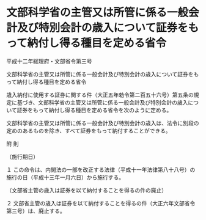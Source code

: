 # 文部科学省の主管又は所管に係る一般会計及び特別会計の歳入について証券をもって納付し得る種目を定める省令

平成十二年総理府・文部省令第三号

文部科学省の主管又は所管に係る一般会計及び特別会計の歳入について証券をもって納付し得る種目を定める省令

歳入納付に使用する証券に関する件（大正五年勅令第二百五十六号）第五条の規定に基づき、文部科学省の主管又は所管に係る一般会計及び特別会計の歳入について証券をもって納付し得る種目を定める省令を次のように定める。

文部科学省の主管又は所管に係る一般会計及び特別会計の歳入は、法令に別段の定めのあるものを除き、すべて証券をもって納付することができる。

附 則

（施行期日）

１ この命令は、内閣法の一部を改正する法律（平成十一年法律第八十八号）の施行の日（平成十三年一月六日）から施行する。

（文部省主管の歳入は証券を以て納付することを得るの件の廃止）

２ 文部省主管の歳入は証券を以て納付することを得るの件（大正六年文部省令第三号）は、廃止する。
